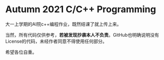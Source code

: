 # Autumn 2021 C/C++ Programming

大一上学期的AI院c++编程作业，既然结课了就上传上来。

当然，所有代码仅供参考，**若被发现抄袭本人不负责**。GitHub也明确说明没有License的代码，未经作者同意不得使用任何部分。

希望各位自重。
